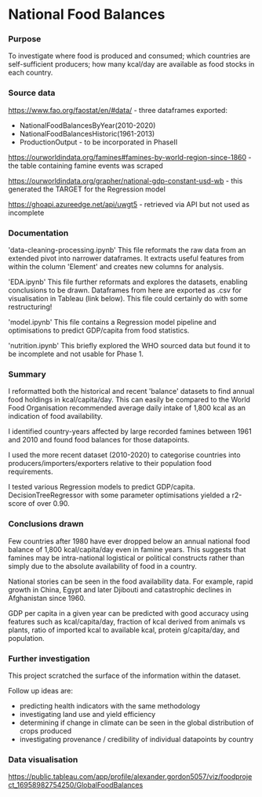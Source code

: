 # National Food Balances

### Purpose

To investigate where food is produced and consumed; which countries are self-sufficient producers; how many kcal/day are available as food stocks in each country.


### Source data

https://www.fao.org/faostat/en/#data/ - three dataframes exported:
- NationalFoodBalancesByYear(2010-2020)
- NationalFoodBalancesHistoric(1961-2013)
- ProductionOutput - to be incorporated in PhaseII

https://ourworldindata.org/famines#famines-by-world-region-since-1860 - the table containing famine events was scraped

https://ourworldindata.org/grapher/national-gdp-constant-usd-wb - this generated the TARGET for the Regression model

https://ghoapi.azureedge.net/api/uwgt5 - retrieved via API but not used as incomplete


### Documentation

'data-cleaning-processing.ipynb' This file reformats the raw data from an extended pivot into narrower dataframes. It extracts useful features from within the column 'Element' and creates new columns for analysis.

'EDA.ipynb' This file further reformats and explores the datasets, enabling conclusions to be drawn. Dataframes from here are exported as .csv for visualisation in Tableau (link below). This file could certainly do with some restructuring!

'model.ipynb' This file contains a Regression model pipeline and optimisations to predict GDP/capita from food statistics.

'nutrition.ipynb' This briefly explored the WHO sourced data but found it to be incomplete and not usable for Phase 1.


### Summary

I reformatted both the historical and recent 'balance' datasets to find annual food holdings in kcal/capita/day. This can easily be compared to the World Food Organisation recommended average daily intake of 1,800 kcal as an indication of food availability.

I identified country-years affected by large recorded famines between 1961 and 2010 and found food balances for those datapoints.

I used the more recent dataset (2010-2020) to categorise countries into producers/importers/exporters relative to their population food requirements.

I tested various Regression models to predict GDP/capita. DecisionTreeRegressor with some parameter optimisations yielded a r2-score of over 0.90.


### Conclusions drawn

Few countries after 1980 have ever dropped below an annual national food balance of 1,800 kcal/capita/day even in famine years. This suggests that famines may be intra-national logistical or political constructs rather than simply due to the absolute availability of food in a country.

National stories can be seen in the food availability data. For example, rapid growth in China, Egypt and later Djibouti and catastrophic declines in Afghanistan since 1960.

GDP per capita in a given year can be predicted with good accuracy using features such as kcal/capita/day, fraction of kcal derived from animals vs plants, ratio of imported kcal to available kcal, protein g/capita/day, and population.


### Further investigation

This project scratched the surface of the information within the dataset.

Follow up ideas are:
- predicting health indicators with the same methodology
- investigating land use and yield efficiency
- determining if change in climate can be seen in the global distribution of crops produced
- investigating provenance / credibility of individual datapoints by country


### Data visualisation

https://public.tableau.com/app/profile/alexander.gordon5057/viz/foodproject_16958982754250/GlobalFoodBalances

